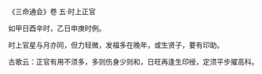 《三命通会》卷 五·时上正官

如甲日酉辛时，乙日申庚时例。

时上官星与月亦同，但力轻微，发福多在晚年，或生贤子，要有印助。

古歌云：正官有用不须多，多则伤身少则和，日旺再逢生印绶，定须平步擢高科。

